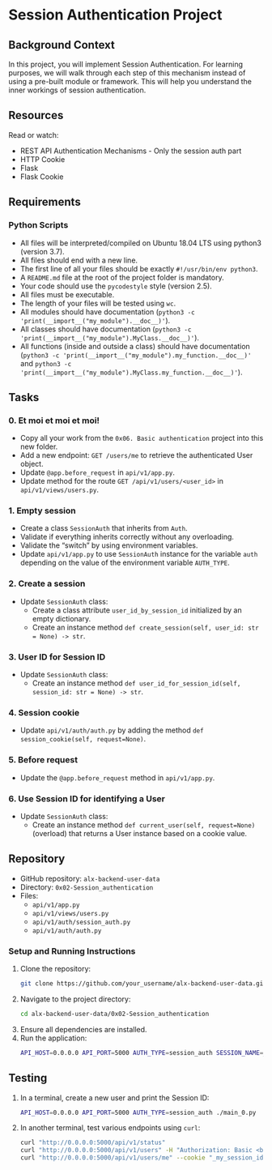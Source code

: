 # Session Authentication Project

## Background Context
In this project, you will implement Session Authentication. For learning purposes, we will walk through each step of this mechanism instead of using a pre-built module or framework. This will help you understand the inner workings of session authentication.

## Resources
Read or watch:
- REST API Authentication Mechanisms - Only the session auth part
- HTTP Cookie
- Flask
- Flask Cookie


## Requirements
### Python Scripts
- All files will be interpreted/compiled on Ubuntu 18.04 LTS using python3 (version 3.7).
- All files should end with a new line.
- The first line of all your files should be exactly `#!/usr/bin/env python3`.
- A `README.md` file at the root of the project folder is mandatory.
- Your code should use the `pycodestyle` style (version 2.5).
- All files must be executable.
- The length of your files will be tested using `wc`.
- All modules should have documentation (`python3 -c 'print(__import__("my_module").__doc__)'`).
- All classes should have documentation (`python3 -c 'print(__import__("my_module").MyClass.__doc__)'`).
- All functions (inside and outside a class) should have documentation (`python3 -c 'print(__import__("my_module").my_function.__doc__)'` and `python3 -c 'print(__import__("my_module").MyClass.my_function.__doc__)'`).

## Tasks
### 0. Et moi et moi et moi!
- Copy all your work from the `0x06. Basic authentication` project into this new folder.
- Add a new endpoint: `GET /users/me` to retrieve the authenticated User object.
- Update `@app.before_request` in `api/v1/app.py`.
- Update method for the route `GET /api/v1/users/<user_id>` in `api/v1/views/users.py`.

### 1. Empty session
- Create a class `SessionAuth` that inherits from `Auth`.
- Validate if everything inherits correctly without any overloading.
- Validate the “switch” by using environment variables.
- Update `api/v1/app.py` to use `SessionAuth` instance for the variable `auth` depending on the value of the environment variable `AUTH_TYPE`.

### 2. Create a session
- Update `SessionAuth` class:
  - Create a class attribute `user_id_by_session_id` initialized by an empty dictionary.
  - Create an instance method `def create_session(self, user_id: str = None) -> str`.

### 3. User ID for Session ID
- Update `SessionAuth` class:
  - Create an instance method `def user_id_for_session_id(self, session_id: str = None) -> str`.

### 4. Session cookie
- Update `api/v1/auth/auth.py` by adding the method `def session_cookie(self, request=None)`.

### 5. Before request
- Update the `@app.before_request` method in `api/v1/app.py`.

### 6. Use Session ID for identifying a User
- Update `SessionAuth` class:
  - Create an instance method `def current_user(self, request=None)` (overload) that returns a User instance based on a cookie value.

## Repository
- GitHub repository: `alx-backend-user-data`
- Directory: `0x02-Session_authentication`
- Files: 
  - `api/v1/app.py`
  - `api/v1/views/users.py`
  - `api/v1/auth/session_auth.py`
  - `api/v1/auth/auth.py`

### Setup and Running Instructions
1. Clone the repository:
   ```bash
   git clone https://github.com/your_username/alx-backend-user-data.git
   ```
2. Navigate to the project directory:
   ```bash
   cd alx-backend-user-data/0x02-Session_authentication
   ```
3. Ensure all dependencies are installed.
4. Run the application:
   ```bash
   API_HOST=0.0.0.0 API_PORT=5000 AUTH_TYPE=session_auth SESSION_NAME=_my_session_id python3 -m api.v1.app
   ```

## Testing
1. In a terminal, create a new user and print the Session ID:
   ```bash
   API_HOST=0.0.0.0 API_PORT=5000 AUTH_TYPE=session_auth ./main_0.py
   ```
2. In another terminal, test various endpoints using `curl`:
   ```bash
   curl "http://0.0.0.0:5000/api/v1/status"
   curl "http://0.0.0.0:5000/api/v1/users" -H "Authorization: Basic <base64_encoded_credentials>"
   curl "http://0.0.0.0:5000/api/v1/users/me" --cookie "_my_session_id=<session_id>"
   ```


